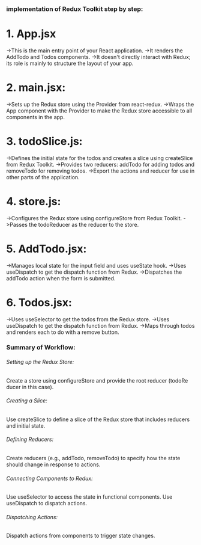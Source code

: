 ### implementation of Redux Toolkit step by step:

# 1. App.jsx

->This is the main entry point of your React application.
->It renders the AddTodo and Todos components.
->It doesn't directly interact with Redux; its role is mainly to structure the layout of your app.

# 2. main.jsx:

->Sets up the Redux store using the Provider from react-redux.
->Wraps the App component with the Provider to make the Redux store accessible to all components in the app.

# 3. todoSlice.js:

->Defines the initial state for the todos and creates a slice using createSlice from Redux Toolkit.
->Provides two reducers: addTodo for adding todos and removeTodo for removing todos.
->Export the actions and reducer for use in other parts of the application.

# 4. store.js:

->Configures the Redux store using configureStore from Redux Toolkit.
->Passes the todoReducer as the reducer to the store.

# 5. AddTodo.jsx:

->Manages local state for the input field and uses useState hook.
->Uses useDispatch to get the dispatch function from Redux.
->Dispatches the addTodo action when the form is submitted.

# 6. Todos.jsx:

->Uses useSelector to get the todos from the Redux store.
->Uses useDispatch to get the dispatch function from Redux.
->Maps through todos and renders each to
do with a remove button.


<h3>Summary of Workflow:</h3>

<h6>Setting up the Redux Store:</h6>
Create a store using configureStore and provide the root reducer (todoRe
ducer in this case).

<h6>Creating a Slice:</h6>
Use createSlice to define a slice of the Redux store that includes reducers and initial state.

<h6>Defining Reducers:</h6>
Create reducers (e.g., addTodo, removeTodo) to specify how the state should change in response to actions.

<h6>Connecting Components to Redux:</h6>
Use useSelector to access the state in functional components.
Use useDispatch to dispatch actions.

<h6>Dispatching Actions:</h6>
Dispatch actions from components to trigger state changes.
